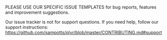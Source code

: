 PLEASE USE OUR SPECIFIC ISSUE TEMPLATES for bug reports, features and improvement suggestions.

Our issue tracker is not for support questions. If you need help, follow our support instructions: https://github.com/sampotts/plyr/blob/master/CONTRIBUTING.md#support

